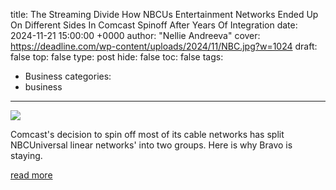 title: The Streaming Divide How NBCUs Entertainment Networks Ended Up On Different Sides In Comcast Spinoff After Years Of Integration
date: 2024-11-21 15:00:00 +0000
author: "Nellie Andreeva"
cover: https://deadline.com/wp-content/uploads/2024/11/NBC.jpg?w=1024
draft: false
top: false
type: post
hide: false
toc: false
tags:
  - Business
categories:
  - business
---

![](https://deadline.com/wp-content/uploads/2024/11/NBC.jpg?w=1024)

Comcast's decision to spin off most of its cable networks has split NBCUniversal linear networks' into two groups. Here is why Bravo is staying.

[read more](https://deadline.com/2024/11/nbcuniversal-cable-networks-spinoff-bravo-staying-1236182691/)
